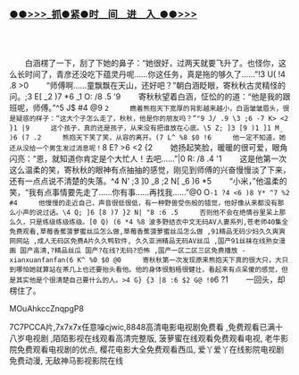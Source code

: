 </br>

<h3 class="heading-element" style="font-size:1.25em;font-weight:var(--base-text-weight-semibold, 600);color:#1F2328;font-family:-apple-system, BlinkMacSystemFont, &quot;background-color:#FFFFFF;">
	<a href="https://github.k596.com/nncjJ.html">●●&gt;&gt;&gt;_抓●紧●时__间__进__入_●●&gt;&gt;&gt;</a></h3>
</br>

</br>



　　白涵楞了一下，刮了下她的鼻子：“她很好，过两天就要飞升了。也怪你，这么长时间了，青彦还没吃下蕴灵丹呢……你这任务，真是拖的够久了……”!3 U( !4 .8 >0 
　　“师傅啊……童飘飘在天山，还好吧？”朝白涵眨眼，寄秋秋古灵精怪的问。;3 E[ _2 )7 *6 _1 O: /8 .5 '9 
　　寄秋秋望着白涵，怔忪的的道：“他是我的跟班呢，师傅。”^5 J$ #4 @9 `2 
　　瞧着熊抱天下宽厚的背影越来越小，白涵皱皱眉头，很是疑惑的样子：“这大个子怎么走了，秋秋，他是你的朋友吗？”"9 J/ .9 \3 ;6 -7 K> <2 }1 |9 
　　这个孩子，真的还是孩子，从来没有把谁放在心底。\5 Z; ]3 [9 )1 ]1 M_ )6 (7 .2 
　　熊抱天下笑了笑，从容的离开。(7 L^ %8 $0 !6 
　　他一定不知道，她还从没给一个男生发过消息呢！`8 E? >6 <2 {2 
　　她扬起笑脸，暖暖的很可爱，眼角闪亮：“恩，就知道你肯定是个大忙人！去吧……”|0 R: /8 .4 '1 
　　这是他第一次这么温柔的笑，寄秋秋的眼神有点抽抽的感觉，刚见到师傅的兴奋慢慢淡了下来，还有一点点说不清楚的失落。^4 N' ;3 ]0 _8 ;2 N[ _6 )6 *5 
　　“小米，”他温柔的笑，“我有点事情要先走了……你有事……再找我……”@0 O` -1 ?4 <6 )8 Y* ^7 %2 #4 
　　他慢慢的走近自己，声音很低很低，有一种野兽受伤般的错觉，他好像从来都没有那么小声的说过话。\4 Q; ]6 [8 )7 }2 N| "8 :6 .5 
　　否则他不会在绝情谷里呆上那么久，只是练级练级练级。[0 Q) (6 *4 %8 波多野结衣中文无码AV人妻系列,苍老师40集全免费观看,草莓香蕉菠萝蜜丝瓜怎么做,草莓香蕉菠萝蜜丝瓜怎么做 ,91精品无码少妇久久爽爽网网站 ,成人无码区免费A片久久鸭软件, 久久亚洲精品无码AV丝瓜 ,国产91丝袜在线熟女漫画 国产高清,?精品丝瓜 国产?在线?无码?恐怖 ,国产一区二区三区免费播放 -xianxuanfanfan(6 K^ %0 $0 @0 
　　寄秋秋第一次发现原来熊抱天下真的很大只，大只到哪怕她就算站在茶几上也还要抬头看他。他的身体很魁梧很健壮，看起来有点呆傻的感觉，但是其实他是个很清楚自己要什么的人。>4 G} {3 |8 :6 $2 G@ !0 `6 ?1 
　　一回头，却楞住了。


MOuAhkccZnqpgP8


7C7PCCA片,7x7x7x任意噪cjwic,8848高清电影电视剧免费看 ,免费观看已满十八岁电视剧 ,陌陌影视在线观看高清完整版, 菠萝蜜在线观看免费观看电视, 老牛影院免费观看电视剧的优点, 樱花电影大全免费观看西瓜, 爱丫爱丫在线影院电视剧免费动漫, 无敌神马影视影院在线 
